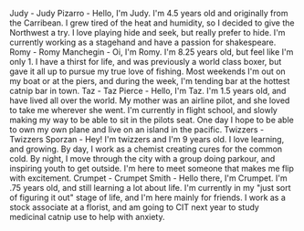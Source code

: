 Judy - Judy Pizarro - Hello, I'm Judy.  I'm 4.5 years old and originally from the Carribean. I grew tired of the heat and humidity, so I decided to give the Northwest a try.  I love playing hide and seek, but really prefer to hide.  I'm currently working as a stagehand and have a passion for shakespeare. 
Romy - Romy Manchegin - Oi, I'm Romy.  I'm 8.25 years old, but feel like I'm only 1.  I have a thirst for life, and was previously a world class boxer, but gave it all up to pursue my true love of fishing.  Most weekends I'm out on my boat or at the piers, and during the week, I'm tending bar at the hottest catnip bar in town. 
Taz - Taz Pierce - Hello, I'm Taz.  I'm 1.5 years old, and have lived all over the world.  My mother was an airline pilot, and she loved to take me wherever she went.  I'm currently in flight school, and slowly making my way to be able to sit in the pilots seat.  One day I hope to be able to own my own plane and live on an island in the pacific. 
Twizzers - Twizzers Sporzan - Hey!  I'm twizzers and I'm 9 years old. I love learning, and growing.  By day, I work as a chemist creating cures for the common cold.  By night, I move through the city with a group doing parkour, and inspiring youth to get outside.  I'm here to meet someone that makes me flip with excitement. 
Crumpet - Crumpet Smith - Hello there, I'm Crumpet.  I'm .75 years old, and still learning a lot about life. I'm currently in my "just sort of figuring it out" stage of life, and I'm here mainly for friends.  I work as a stock associate at a florist, and am going to CIT next year to study medicinal catnip use to help with anxiety. 